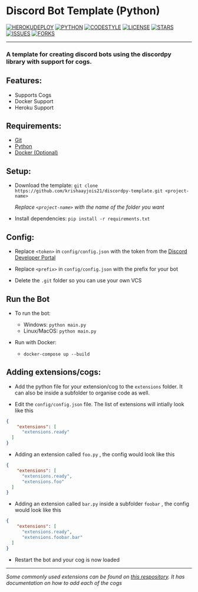 # Discord Bot Template (Python)

[![HEROKUDEPLOY](https://img.shields.io/badge/%E2%86%91_Deploy_to-Heroku-7056bf.svg?style=for-the-badge)](https://heroku.com/deploy?template=https://github.com/krishaayjois21/discordpy-template)
[![PYTHON](https://img.shields.io/static/v1?label=PYTHON&message=3&color=1F4360&style=for-the-badge&logo=python)](https://python.org)
[![CODESTYLE](https://img.shields.io/static/v1?label=CODESTYLE&message=BLACK&color=000000&style=for-the-badge)](https://python.org)
[![LICENSE](https://img.shields.io/github/license/krishaayjois21/discordpy-template?style=for-the-badge)](https://github.com/krishaayjois21/discordpy-template/blob/main/LICENSE)
[![STARS](https://img.shields.io/github/stars/krishaayjois21/discordpy-template?style=for-the-badge)](https://github.com/krishaayjois21/discordpy-template/stargazers)
[![ISSUES](https://img.shields.io/github/issues/krishaayjois21/discordpy-template?style=for-the-badge)](https://github.com/krishaayjois21/discordpy-template/issues)
[![FORKS](https://img.shields.io/github/forks/krishaayjois21/discordpy-template?style=for-the-badge)]()

<HR>

### A template for creating discord bots using the discordpy library with support for cogs.

## Features:
- Supports Cogs
- Docker Support
- Heroku Support

## Requirements:
- [Git](https://git-scm.com/)
- [Python](https://python.org/)
- [Docker (Optional)](https://docker.com)

## Setup:

 - Download the template: `git clone https://github.com/krishaayjois21/discordpy-template.git <project-name>` 
 
    _Replace `<project-name>` with the name of the folder you want_

 - Install dependencies: `pip install -r requirements.txt`

## Config:
  - Replace `<token>` in `config/config.json` with the token from the [Discord Developer Portal](https://discord.com/developers/applications)

  - Replace `<prefix>` in `config/config.json` with the prefix for your bot

  - Delete the `.git` folder so you can use your own VCS

## Run the Bot

  - To run the bot:
    - Windows: `python main.py`
    - Linux/MacOS: `python main.py`

  - Run with Docker:
    - `docker-compose up --build`

## Adding extensions/cogs:
  - Add the python file for your extension/cog to the `extensions` folder. It can also be inside a subfolder to organise code as well.

  - Edit the `config/config.json` file. The list of extensions will intially look like this
  ```json
  {
      "extensions": [
        "extensions.ready"
    ]
  }
  ```
 
 - Adding an extension called `foo.py` , the config would look like this
  ```json
  {
      "extensions": [
        "extensions.ready",
        "extensions.foo"
    ]
  }
  ```

 - Adding an extension called `bar.py` inside a subfolder `foobar` , the config would look like this
  ```json
  {
      "extensions": [
        "extensions.ready",
        "extensions.foobar.bar"
    ]
  }
  ```

  - Restart the bot and your cog is now loaded

<hr>

_Some commonly used extensions can be found on [this respository](https://github.com/krishaayjois21/discord-cogs). It has documentation on how to add each of the cogs_